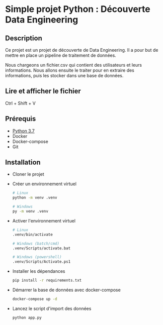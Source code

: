 # Simple projet Python : Découverte Data Engineering

## Description

Ce projet est un projet de découverte de Data Engineering. Il a pour but de mettre en place un pipeline de traitement de données.

Nous chargeons un fichier.csv qui contient des utilisateurs et leurs informations. Nous allons ensuite le traiter pour en extraire des informations, puis les stocker dans une base de données.

## Lire et afficher le fichier

Ctrl + Shift + V

## Prérequis

- [Python 3.7](https://www.python.org/downloads/release/python-3715/)
- Docker
- Docker-compose
- Git

## Installation

- Cloner le projet
- Créer un environnement virtuel

    ```bash
    # Linux
    python -m venv .venv

    # Windows
    py -m venv .venv
    ```

- Activer l'environnement virtuel

    ```bash
    # Linux
    .venv/bin/activate

    # Windows (batch/cmd)
    .venv/Scripts/activate.bat

    # Windows (powershell)
    .venv/Scripts/Activate.ps1
    ```

- Installer les dépendances

    ```bash
    pip install -r requirements.txt
    ```

- Démarrer la base de données avec docker-compose

    ```bash
    docker-compose up -d
    ```

- Lancez le script d'import des données

    ```bash
    python app.py
    ```
